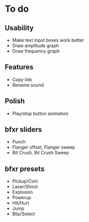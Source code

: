 To do
=====

Usability
---------

- Make text input boxes work better
- Draw amplitude graph
- Draw frequency graph

Features
--------

- Copy link
- Rename sound

Polish
------

- Play/stop button animation

bfxr sliders
------------

- Punch
- Flanger offset, Flanger sweep
- Bit Crush, Bit Crush Sweep

bfxr presets
------------

- Pickup/Coin
- Laser/Shoot
- Explosion
- Powerup
- Hit/Hurt
- Jump
- Blip/Select
